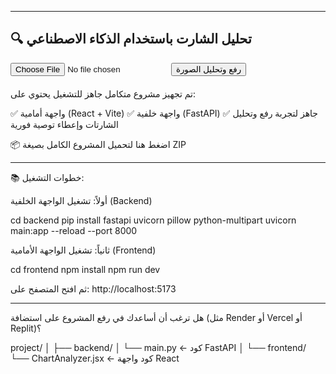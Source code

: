 <hr>

<h2>🔍 تحليل الشارت باستخدام الذكاء الاصطناعي</h2>

<form id="upload-form">
  <input type="file" id="image-input" accept="image/*" required />
  <button type="submit">رفع وتحليل الصورة</button>
</form>

<div id="result" style="margin-top: 20px; font-weight: bold;"></div>

<script>
  document.getElementById("upload-form").addEventListener("submit", async function (e) {
    e.preventDefault();
    const input = document.getElementById("image-input");
    if (!input.files.length) return;

    const formData = new FormData();
    formData.append("image", input.files[0]);

    document.getElementById("result").textContent = "جاري التحليل...";

    // نقطة API وهمية الآن – سنربطها لاحقًا
    try {
      const response = await fetch("https://your-ai-endpoint.com/analyze", {
        method: "POST",
        body: formData
      });

      const result = await response.json();
      document.getElementById("result").textContent = "النتيجة: " + result.signal;
    } catch (error) {
      document.getElementById("result").textContent = "حدث خطأ أثناء التحليل.";
    }
  });
</script>تم تجهيز مشروع متكامل جاهز للتشغيل يحتوي على:

✅ واجهة أمامية (React + Vite)
✅ واجهة خلفية (FastAPI)
✅ جاهز لتجربة رفع وتحليل الشارتات وإعطاء توصية فورية

📦 اضغط هنا لتحميل المشروع الكامل بصيغة ZIP


---

📚 خطوات التشغيل:

أولاً: تشغيل الواجهة الخلفية (Backend)

cd backend
pip install fastapi uvicorn pillow python-multipart
uvicorn main:app --reload --port 8000

ثانياً: تشغيل الواجهة الأمامية (Frontend)

cd frontend
npm install
npm run dev

ثم افتح المتصفح على:
http://localhost:5173


---

هل ترغب أن أساعدك في رفع المشروع على استضافة (مثل Render أو Vercel أو Replit)؟

project/
│
├── backend/
│   └── main.py  ← كود FastAPI
│
└── frontend/
    └── ChartAnalyzer.jsx ← كود واجهة React
